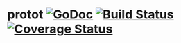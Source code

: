 # protot [![GoDoc](https://godoc.org/github.com/piotrkowalczuk/protot?status.svg)](http://godoc.org/github.com/piotrkowalczuk/protot)&nbsp;[![Build Status](https://travis-ci.org/piotrkowalczuk/protot.svg)](https://travis-ci.org/piotrkowalczuk/protot)&nbsp;[![Coverage Status](https://coveralls.io/repos/github/piotrkowalczuk/protot/badge.svg?branch=master)](https://coveralls.io/github/piotrkowalczuk/protot?branch=master)


